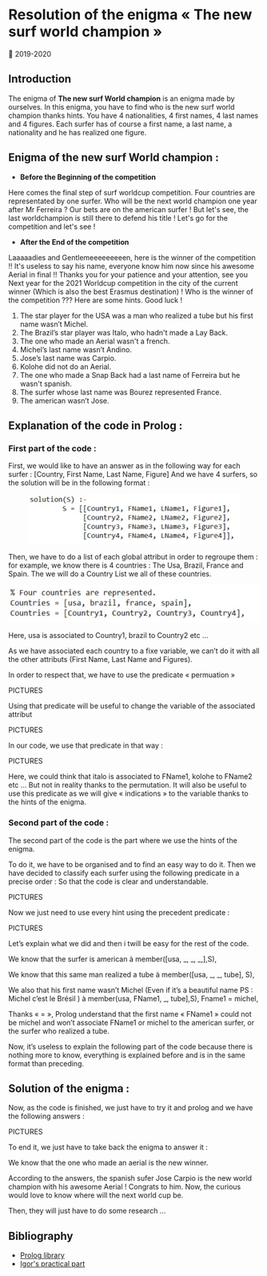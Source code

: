 # Resolution of the enigma « The new surf world champion »
:calendar: 2019-2020  

## Introduction
The enigma of __The new surf World champion__ is an enigma made by ourselves. In this enigma, you have to find who is the new surf world champion thanks hints. You have 4 nationalities, 4 first names, 4 last names and 4 figures. Each surfer has of course a first name, a last name, a nationality and he has realized one figure. 

## Enigma of the new surf World champion :
* __Before the Beginning of the competition__

Here comes the final step of surf worldcup competition. Four countries are representated by one surfer.
Who will be the next world champion one year after Mr Ferreira ?
Our bets are on the american surfer ! But let's see, the last worldchampion is still there to defend his title !
Let's go for the competition and let's see ! 

* __After the End of the competition__

Laaaaadies and Gentlemeeeeeeeeen, here is the winner of the competition !! It's useless to say his name, everyone know him now since his awesome Aerial in final !!
Thanks you for your patience and your attention, see you Next year for the 2021 Worldcup competition in the city of the current winner (Which is also the best Erasmus destination) !
Who is the winner of the competition ???
Here are some hints. Good luck !

1. The star player for the USA was a man who realized a tube but his first name wasn’t Michel. 
2. The Brazil’s star player was Italo, who hadn't made a Lay Back.
3. The one who made an Aerial wasn't a french.
4. Michel’s last name wasn’t Andino. 
5. Jose’s last name was Carpio.
6. Kolohe did not do an Aerial.
7. The one who made a Snap Back had a last name of Ferreira but he wasn't spanish.
8. The surfer whose last name was Bourez represented France. 
9. The american wasn’t Jose. 


## Explanation of the code in Prolog :
### First part of the code :
First, we would like to have an answer as in the following way for each surfer : 
[Country, First Name, Last Name, Figure]
And we have 4 surfers, so the solution will be in the following format :
<p align="center">
  <img height="100" src="Pictures/solutions.jpg">
</p>

Then, we have to do a list of each global attribut in order to regroupe them : for example, we know there is 4 countries : The Usa, Brazil, France and Spain. The we will do a Country List we all of these countries.
<p align="center">
  <img height="75" src="Pictures/countries.jpg">
</p>

Here, usa is associated to Country1, brazil to Country2 etc …

As we have associated each country to a fixe variable, we can’t do it with all the other attributs (First Name, Last Name and Figures).

In order to respect that, we have to use the predicate « permuation »

PICTURES

Using that predicate will be useful to change the variable of the associated attribut

PICTURES

In our code, we use that predicate in that way : 

PICTURES

Here, we could think that italo is associated to FName1, kolohe to FName2 etc … But not in reality thanks to the permutation. It will also be useful to use this predicate as we will give « indications » to the variable thanks to the hints of the enigma. 

### Second part of the code :

The second part of the code is the part where we use the hints of the enigma.

To do it, we have to be organised and to find an easy way to do it. Then we have decided to classify each surfer using the following predicate in a precise order : So that the code is clear and understandable. 

PICTURES

Now we just need to use every hint using the precedent predicate :  

PICTURES

Let’s explain what we did and then i twill be easy for the rest of the code.

We know that the surfer is american à member([usa, _, _, _,],S),

We know that this same man realized a tube à member([usa, _, _, tube], S),

We also that his first name wasn’t Michel (Even if it’s a beautiful name PS : Michel c’est le Brésil ) à member(usa, FName1, _, tube],S), Fname1 \= michel,

Thanks « \= », Prolog understand that the first name « FName1 » could not be michel and won’t associate FName1 or michel to the american surfer, or the surfer who realized a tube.

Now, it’s useless to explain the following part of the code because there is nothing more to know, everything is explained before and is in the same format than preceding.


## Solution of the enigma :

Now, as the code is finished, we just have to try it and prolog and we have the following answers : 

PICTURES

To end it, we just have to take back the enigma to answer it :

We know that the one who made an aerial is the new winner.

According to the answers, the spanish sufer Jose Carpio is the new world champion with his awesome Aerial ! Congrats to him. Now, the curious would love to know where will the next world cup be.

Then, they will just have to do some research …


## Bibliography

* [ Prolog library ](https://www.swi-prolog.org/pldoc/man?section=libpl )
* [ Igor's practical part](https://github.com/IgorMy/RC19-20/blob/master/Evaluaci%C3%B3n/Parte%20Pr%C3%A1ctica/README.md)

